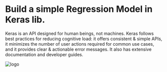 # Build a simple Regression Model in Keras lib.

Keras is an API designed for human beings, not machines. Keras follows best practices for reducing cognitive load: it offers consistent & simple APIs, it minimizes the number of user actions required for common use cases, and it provides clear & actionable error messages. It also has extensive documentation and developer guides.



![logo](https://user-images.githubusercontent.com/99510125/192351534-62e02884-819d-455d-bbc4-6d4b8dd2b06c.png)
